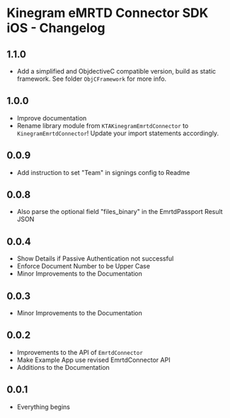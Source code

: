 # Kinegram eMRTD Connector SDK iOS - Changelog

## 1.1.0

* Add a simplified and ObjdectiveC compatible version, build as static framework. See folder `ObjCFramework` for more info.

## 1.0.0

* Improve documentation
* Rename library module from `KTAKinegramEmrtdConnector` to `KinegramEmrtdConnector`!
Update your import statements accordingly.

## 0.0.9

* Add instruction to set "Team" in signings config to Readme

## 0.0.8

* Also parse the optional field "files_binary" in the EmrtdPassport Result JSON

## 0.0.4

* Show Details if Passive Authentication not successful
* Enforce Document Number to be Upper Case
* Minor Improvements to the Documentation

## 0.0.3

* Minor Improvements to the Documentation

## 0.0.2

* Improvements to the API of `EmrtdConnector`
* Make Example App use revised EmrtdConnector API
* Additions to the Documentation

## 0.0.1

* Everything begins
